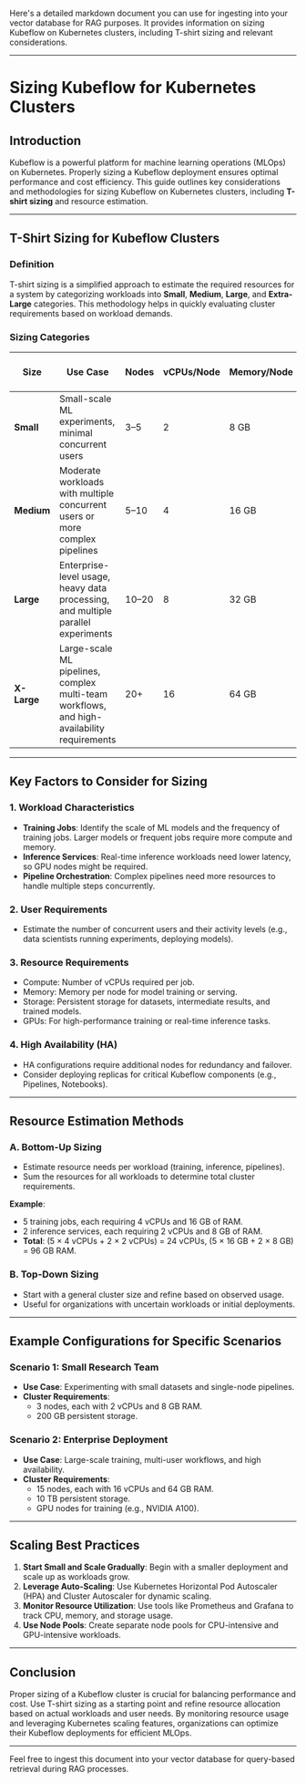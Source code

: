 Here's a detailed markdown document you can use for ingesting into your vector database for RAG purposes. It provides information on sizing Kubeflow on Kubernetes clusters, including T-shirt sizing and relevant considerations.

---

# Sizing Kubeflow for Kubernetes Clusters

## Introduction
Kubeflow is a powerful platform for machine learning operations (MLOps) on Kubernetes. Properly sizing a Kubeflow deployment ensures optimal performance and cost efficiency. This guide outlines key considerations and methodologies for sizing Kubeflow on Kubernetes clusters, including **T-shirt sizing** and resource estimation.

---

## T-Shirt Sizing for Kubeflow Clusters

### Definition
T-shirt sizing is a simplified approach to estimate the required resources for a system by categorizing workloads into **Small**, **Medium**, **Large**, and **Extra-Large** categories. This methodology helps in quickly evaluating cluster requirements based on workload demands.

### Sizing Categories

| Size        | Use Case                                                                                      | Nodes      | vCPUs/Node | Memory/Node | Storage (Persistent Volumes) | Key Features                      |
|-------------|-----------------------------------------------------------------------------------------------|------------|------------|-------------|-------------------------------|-----------------------------------|
| **Small**   | Small-scale ML experiments, minimal concurrent users                                          | 3–5        | 2          | 8 GB        | 100 GB                        | Basic pipeline orchestration     |
| **Medium**  | Moderate workloads with multiple concurrent users or more complex pipelines                   | 5–10       | 4          | 16 GB       | 500 GB                        | Distributed training enabled     |
| **Large**   | Enterprise-level usage, heavy data processing, and multiple parallel experiments              | 10–20      | 8          | 32 GB       | 2 TB                          | Auto-scaling and fault tolerance |
| **X-Large** | Large-scale ML pipelines, complex multi-team workflows, and high-availability requirements    | 20+        | 16         | 64 GB       | 10 TB                         | Advanced scaling and GPU support |

---

## Key Factors to Consider for Sizing

### 1. **Workload Characteristics**
   - **Training Jobs**: Identify the scale of ML models and the frequency of training jobs. Larger models or frequent jobs require more compute and memory.
   - **Inference Services**: Real-time inference workloads need lower latency, so GPU nodes might be required.
   - **Pipeline Orchestration**: Complex pipelines need more resources to handle multiple steps concurrently.

### 2. **User Requirements**
   - Estimate the number of concurrent users and their activity levels (e.g., data scientists running experiments, deploying models).

### 3. **Resource Requirements**
   - Compute: Number of vCPUs required per job.
   - Memory: Memory per node for model training or serving.
   - Storage: Persistent storage for datasets, intermediate results, and trained models.
   - GPUs: For high-performance training or real-time inference tasks.

### 4. **High Availability (HA)**
   - HA configurations require additional nodes for redundancy and failover.
   - Consider deploying replicas for critical Kubeflow components (e.g., Pipelines, Notebooks).

---

## Resource Estimation Methods

### A. **Bottom-Up Sizing**
   - Estimate resource needs per workload (training, inference, pipelines).
   - Sum the resources for all workloads to determine total cluster requirements.

   **Example**: 
   - 5 training jobs, each requiring 4 vCPUs and 16 GB of RAM.
   - 2 inference services, each requiring 2 vCPUs and 8 GB of RAM.
   - **Total**: (5 × 4 vCPUs + 2 × 2 vCPUs) = 24 vCPUs, (5 × 16 GB + 2 × 8 GB) = 96 GB RAM.

### B. **Top-Down Sizing**
   - Start with a general cluster size and refine based on observed usage.
   - Useful for organizations with uncertain workloads or initial deployments.

---

## Example Configurations for Specific Scenarios

### Scenario 1: Small Research Team
   - **Use Case**: Experimenting with small datasets and single-node pipelines.
   - **Cluster Requirements**: 
     - 3 nodes, each with 2 vCPUs and 8 GB RAM.
     - 200 GB persistent storage.

### Scenario 2: Enterprise Deployment
   - **Use Case**: Large-scale training, multi-user workflows, and high availability.
   - **Cluster Requirements**:
     - 15 nodes, each with 16 vCPUs and 64 GB RAM.
     - 10 TB persistent storage.
     - GPU nodes for training (e.g., NVIDIA A100).

---

## Scaling Best Practices

1. **Start Small and Scale Gradually**: Begin with a smaller deployment and scale up as workloads grow.
2. **Leverage Auto-Scaling**: Use Kubernetes Horizontal Pod Autoscaler (HPA) and Cluster Autoscaler for dynamic scaling.
3. **Monitor Resource Utilization**: Use tools like Prometheus and Grafana to track CPU, memory, and storage usage.
4. **Use Node Pools**: Create separate node pools for CPU-intensive and GPU-intensive workloads.

---

## Conclusion

Proper sizing of a Kubeflow cluster is crucial for balancing performance and cost. Use T-shirt sizing as a starting point and refine resource allocation based on actual workloads and user needs. By monitoring resource usage and leveraging Kubernetes scaling features, organizations can optimize their Kubeflow deployments for efficient MLOps.

---

Feel free to ingest this document into your vector database for query-based retrieval during RAG processes.
